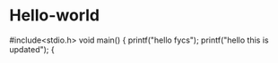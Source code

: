 # Hello-world
#include<stdio.h>
void main()
{
printf("hello fycs");
printf("hello this is updated");
{
